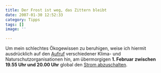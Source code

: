 ```yaml
---
title: Der Frost ist weg, das Zittern bleibt
date: 2007-01-30 12:52:33
category: Tipps
tags: []
image: ''

---
```


Um mein schlechtes Ökogewissen zu beruhigen, weise ich hiermit ausdrücklich auf den [Aufruf](http://www.nnw.at/index.php?option=com_content&task=view&id=24&Itemid=1) verschiedener Klima- und Naturschutzorganisationen hin, am übermorgigen **1. Februar** **zwischen 19.55 Uhr und 20.00 Uhr** global den [Strom abzuschalten](http://www.visumsurf.ch/blog/).
